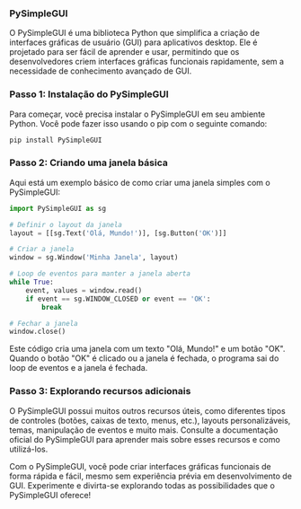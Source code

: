 ### PySimpleGUI

O PySimpleGUI é uma biblioteca Python que simplifica a criação de interfaces gráficas de usuário (GUI) para aplicativos desktop. Ele é projetado para ser fácil de aprender e usar, permitindo que os desenvolvedores criem interfaces gráficas funcionais rapidamente, sem a necessidade de conhecimento avançado de GUI.

### Passo 1: Instalação do PySimpleGUI

Para começar, você precisa instalar o PySimpleGUI em seu ambiente Python. Você pode fazer isso usando o pip com o seguinte comando:
```bash
pip install PySimpleGUI
```

### Passo 2: Criando uma janela básica

Aqui está um exemplo básico de como criar uma janela simples com o PySimpleGUI:

```python
import PySimpleGUI as sg

# Definir o layout da janela
layout = [[sg.Text('Olá, Mundo!')], [sg.Button('OK')]]

# Criar a janela
window = sg.Window('Minha Janela', layout)

# Loop de eventos para manter a janela aberta
while True:
    event, values = window.read()
    if event == sg.WINDOW_CLOSED or event == 'OK':
        break

# Fechar a janela
window.close()
```

Este código cria uma janela com um texto "Olá, Mundo!" e um botão "OK". Quando o botão "OK" é clicado ou a janela é fechada, o programa sai do loop de eventos e a janela é fechada.

### Passo 3: Explorando recursos adicionais

O PySimpleGUI possui muitos outros recursos úteis, como diferentes tipos de controles (botões, caixas de texto, menus, etc.), layouts personalizáveis, temas, manipulação de eventos e muito mais. Consulte a documentação oficial do PySimpleGUI para aprender mais sobre esses recursos e como utilizá-los.

Com o PySimpleGUI, você pode criar interfaces gráficas funcionais de forma rápida e fácil, mesmo sem experiência prévia em desenvolvimento de GUI. Experimente e divirta-se explorando todas as possibilidades que o PySimpleGUI oferece!